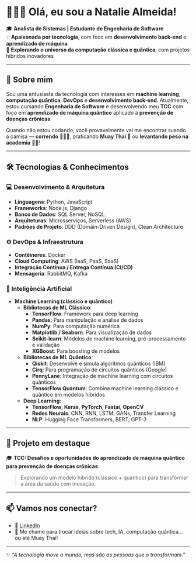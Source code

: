# 👩🏿‍💻 Olá, eu sou a Natalie Almeida!

🎓 **Analista de Sistemas | Estudante de Engenharia de Software**  
💡 **Apaixonada por tecnologia**, com foco em **desenvolvimento back-end** e **aprendizado de máquina**  
🚀 **Explorando o universo da computação clássica e quântica**, com projetos híbridos inovadores

---

## 🧠 Sobre mim

Sou uma entusiasta da tecnologia com interesses em **machine learning**, **computação quântica**, **DevOps** e **desenvolvimento back-end**. Atualmente, estou cursando **Engenharia de Software** e desenvolvendo meu **TCC** com foco em **aprendizado de máquina quântico** aplicado à **prevenção de doenças crônicas**.

Quando não estou codando, você provavelmente vai me encontrar suando a camisa — **correndo** 🏃🏿‍♀️, praticando **Muay Thai** 🥊 ou **levantando peso na academia** 💪🏽!

---

## 🛠️ Tecnologias & Conhecimentos

### 💻 Desenvolvimento & Arquitetura
- **Linguagens**: Python, JavaScript  
- **Frameworks**: Node.js, Django  
- **Banco de Dados**: SQL Server, NoSQL  
- **Arquiteturas**: Microsserviços, Serverless (AWS)  
- **Padrões de Projeto**: DDD (Domain-Driven Design), Clean Architecture

### ⚙️ DevOps & Infraestrutura
- **Contêineres**: Docker  
- **Cloud Computing**: AWS (IaaS, PaaS, SaaS)  
- **Integração Contínua / Entrega Contínua (CI/CD)**  
- **Mensageria**: RabbitMQ, Kafka

### 🤖 Inteligência Artificial
- **Machine Learning (clássico e quântico)**  
  - **Bibliotecas de ML Clássico**: 
    - **TensorFlow**: Framework para deep learning  
    - **Pandas**: Para manipulação e análise de dados  
    - **NumPy**: Para computação numérica  
    - **Matplotlib / Seaborn**: Para visualização de dados  
    - **Scikit-learn**: Modelos de machine learning, pré-processamento e validação  
    - **XGBoost**: Para boosting de modelos  
  - **Bibliotecas de ML Quântico**: 
    - **Qiskit**: Desenvolve e simula algoritmos quânticos (IBM)  
    - **Cirq**: Para programação de circuitos quânticos (Google)  
    - **PennyLane**: Integração de machine learning com circuitos quânticos  
    - **TensorFlow Quantum**: Combina machine learning clássico e quântico em modelos híbridos  
  - **Deep Learning**:  
    - **TensorFlow**, **Keras**, **PyTorch**, **Fastai**, **OpenCV**
    - **Redes Neurais**: CNN, RNN, LSTM, GANs, Transfer Learning
    - **NLP**: Hugging Face Transformers, BERT, GPT-3

---

## 🌟 Projeto em destaque

🎓 **TCC: Desafios e oportunidades do aprendizado de máquina quântico para prevenção de doenças crônicas**  
> Explorando um modelo híbrido (clássico + quântico) para transformar a área da saúde com inovação.

---

## 📫 Vamos nos conectar?

- 💼 [LinkedIn](https://www.linkedin.com/in/nataliegalmeida/)  
- 💬 Me chame para trocar ideias sobre tech, IA, computação quântica... ou até Muay Thai!

---

✨ *"A tecnologia move o mundo, mas são as pessoas que o transformam."*

